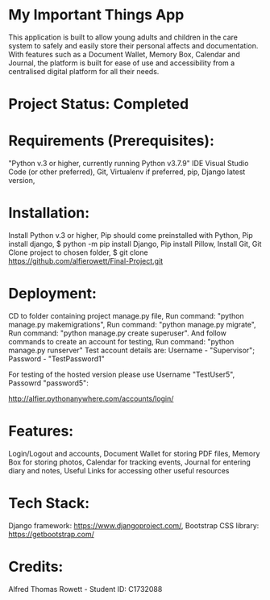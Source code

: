 # My Important Things App

This application is built to allow young adults and children in the care system to safely and easily store their personal affects and documentation. With features such as a Document Wallet, Memory Box, Calendar and Journal, the platform is built for ease of use and accessibility from a centralised digital platform for all their needs.

# Project Status: Completed

# Requirements (Prerequisites):
 "Python v.3 or higher, currently running Python v3.7.9"
 IDE Visual Studio Code (or other preferred),
 Git,
 Virtualenv if preferred,
 pip,
 Django latest version,

# Installation:
 Install Python v.3 or higher,
 Pip should come preinstalled with Python,
 Pip install django, $ python -m pip install Django,
 Pip install Pillow,
 Install Git,
 Git Clone project to chosen folder, $ git clone https://github.com/alfierowett/Final-Project.git

# Deployment:
CD to folder containing project manage.py file,
Run command: "python manage.py makemigrations",
Run command: "python manage.py migrate",
Run command: "python manage.py create superuser".
And follow commands to create an account for testing,
Run command: "python manage.py runserver"
Test account details are: Username - "Supervisor"; Password - "TestPassword1"

For testing of the hosted version please use Username "TestUser5", Passowrd "password5":

http://alfier.pythonanywhere.com/accounts/login/

# Features:
 Login/Logout and accounts,
 Document Wallet for storing PDF files,
 Memory Box for storing photos,
 Calendar for tracking events,
 Journal for entering diary and notes,
 Useful Links for accessing other useful resources

 # Tech Stack:
 Django framework: https://www.djangoproject.com/,
 Bootstrap CSS library: https://getbootstrap.com/

 # Credits:
Alfred Thomas Rowett - Student ID: C1732088


